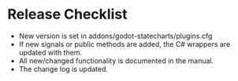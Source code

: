 # Release Checklist

- New version is set in addons/godot-statecharts/plugins.cfg
- If new signals or public methods are added, the C# wrappers are updated with them.
- All new/changed functionality is documented in the manual.
- The change log is updated.